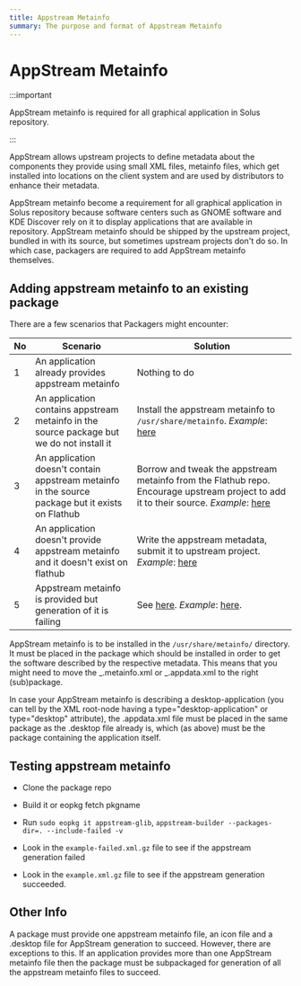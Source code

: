 ```yaml
---
title: Appstream Metainfo
summary: The purpose and format of Appstream Metainfo
---
```


# AppStream Metainfo

:::important

AppStream metainfo is required for all graphical application in Solus repository.

:::

AppStream allows upstream projects to define metadata about the components they provide using small XML files, metainfo files, which get installed into locations on the client system and are used by distributors to enhance their metadata.

AppStream metainfo become a requirement for all graphical application in Solus repository because software centers such as GNOME software and KDE Discover rely on it to display applications that are available in repository. AppStream metainfo should be shipped by the upstream project, bundled in with its source, but sometimes upstream projects don't do so. In which case, packagers are required to add AppStream metainfo themselves.

## Adding appstream metainfo to an existing package

There are a few scenarios that Packagers might encounter:

| No  | Scenario                                                                                         | Solution                                                                                                                                                                                                                     |
| --- | ------------------------------------------------------------------------------------------------ | ---------------------------------------------------------------------------------------------------------------------------------------------------------------------------------------------------------------------------- |
| 1   | An application already provides appstream metainfo                                               | Nothing to do                                                                                                                                                                                                                |
| 2   | An application contains appstream metainfo in the source package but we do not install it        | Install the appstream metainfo to `/usr/share/metainfo`. _Example_: [here](https://github.com/getsolus/packages/commit/0a726a53454e7c8a6b0e66de69d59bcc66f0fc19)                                                             |
| 3   | An application doesn't contain appstream metainfo in the source package but it exists on Flathub | Borrow and tweak the appstream metainfo from the Flathub repo. Encourage upstream project to add it to their source. _Example_: [here](https://github.com/getsolus/packages/commit/da2f65b93f412da43d1db9edbcb08bb90517a0eb) |
| 4   | An application doesn't provide appstream metainfo and it doesn't exist on flathub                | Write the appstream metadata, submit it to upstream project. _Example_: [here](https://github.com/getsolus/packages/commit/414219d8b2ceeabe85178d3a467f81b9131016f4)                                                         |
| 5   | Appstream metainfo is provided but generation of it is failing                                   | See [here](https://github.com/getsolus/solus-appstream-data#debugging-failures). _Example_: [here](https://github.com/getsolus/packages/commit/583b7c742caf50e2f66a70e9b62e9b91566c03f5).                                    |

AppStream metainfo is to be installed in the `/usr/share/metainfo/` directory. It must be placed in the package which should be installed in order to get the software described by the respective metadata. This means that you might need to move the _.metainfo.xml or _.appdata.xml to the right (sub)package.

In case your AppStream metainfo is describing a desktop-application (you can tell by the XML root-node having a type="desktop-application" or type="desktop" attribute), the .appdata.xml file must be placed in the same package as the .desktop file already is, which (as above) must be the package containing the application itself.

## Testing appstream metainfo

- Clone the package repo

- Build it or eopkg fetch pkgname

- Run `sudo eopkg it appstream-glib`, `appstream-builder --packages-dir=. --include-failed -v`

- Look in the `example-failed.xml.gz` file to see if the appstream generation failed

- Look in the `example.xml.gz` file to see if the appstream generation succeeded.

## Other Info

A package must provide one appstream metainfo file, an icon file and a .desktop file for AppStream generation to succeed. However, there are exceptions to this. If an application provides more than one AppStream metainfo file then the package must be subpackaged for generation of all the appstream metainfo files to succeed.
